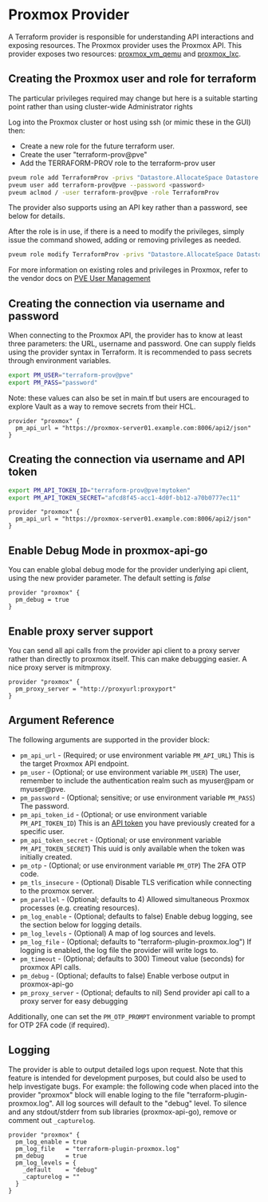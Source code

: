 # Proxmox Provider

A Terraform provider is responsible for understanding API interactions and exposing resources. The Proxmox provider uses
the Proxmox API. This provider exposes two resources: [proxmox_vm_qemu](resources/vm_qemu.md)
and [proxmox_lxc](resources/lxc.md).

## Creating the Proxmox user and role for terraform

The particular privileges required may change but here is a suitable starting point rather than using cluster-wide
Administrator rights

Log into the Proxmox cluster or host using ssh (or mimic these in the GUI) then:

- Create a new role for the future terraform user.
- Create the user "terraform-prov@pve"
- Add the TERRAFORM-PROV role to the terraform-prov user

```bash
pveum role add TerraformProv -privs "Datastore.AllocateSpace Datastore.Audit Pool.Allocate Sys.Audit VM.Allocate VM.Audit VM.Clone VM.Config.CDROM VM.Config.CPU VM.Config.Cloudinit VM.Config.Disk VM.Config.HWType VM.Config.Memory VM.Config.Network VM.Config.Options VM.Monitor VM.PowerMgmt"
pveum user add terraform-prov@pve --password <password>
pveum aclmod / -user terraform-prov@pve -role TerraformProv
```

The provider also supports using an API key rather than a password, see below for details.

After the role is in use, if there is a need to modify the privileges, simply issue the command showed, adding or
removing privileges as needed.

```bash
pveum role modify TerraformProv -privs "Datastore.AllocateSpace Datastore.Audit Pool.Allocate Sys.Audit VM.Allocate VM.Audit VM.Clone VM.Config.CDROM VM.Config.CPU VM.Config.Cloudinit VM.Config.Disk VM.Config.HWType VM.Config.Memory VM.Config.Network VM.Config.Options VM.Monitor VM.PowerMgmt"
```

For more information on existing roles and privileges in Proxmox, refer to the vendor docs
on [PVE User Management](https://pve.proxmox.com/wiki/User_Management)

## Creating the connection via username and password

When connecting to the Proxmox API, the provider has to know at least three parameters: the URL, username and password.
One can supply fields using the provider syntax in Terraform. It is recommended to pass secrets through environment
variables.

```bash
export PM_USER="terraform-prov@pve"
export PM_PASS="password"
```

Note: these values can also be set in main.tf but users are encouraged to explore Vault as a way to remove secrets from
their HCL.

```hcl
provider "proxmox" {
  pm_api_url = "https://proxmox-server01.example.com:8006/api2/json"
}
```

## Creating the connection via username and API token

```bash
export PM_API_TOKEN_ID="terraform-prov@pve!mytoken"
export PM_API_TOKEN_SECRET="afcd8f45-acc1-4d0f-bb12-a70b0777ec11"
```

```hcl
provider "proxmox" {
  pm_api_url = "https://proxmox-server01.example.com:8006/api2/json"
}
```

## Enable Debug Mode in proxmox-api-go

You can enable global debug mode for the provider underlying api client, using the new provider parameter. The default
setting is _false_

```hcl
provider "proxmox" {
  pm_debug = true
}
```

## Enable proxy server support

You can send all api calls from the provider api client to a proxy server rather than directly to proxmox itself. This
can make debugging easier. A nice proxy server is mitmproxy.

```hcl
provider "proxmox" {
  pm_proxy_server = "http://proxyurl:proxyport"
}
```

## Argument Reference

The following arguments are supported in the provider block:

- `pm_api_url` - (Required; or use environment variable `PM_API_URL`) This is the target Proxmox API endpoint.
- `pm_user` - (Optional; or use environment variable `PM_USER`) The user, remember to include the authentication realm
  such as myuser@pam or myuser@pve.
- `pm_password` - (Optional; sensitive; or use environment variable `PM_PASS`) The password.
- `pm_api_token_id` - (Optional; or use environment variable `PM_API_TOKEN_ID`) This is
  an [API token](https://pve.proxmox.com/pve-docs/pveum-plain.html) you have previously created for a specific user.
- `pm_api_token_secret` - (Optional; or use environment variable `PM_API_TOKEN_SECRET`) This uuid is only
  available when the token was initially created.
- `pm_otp` - (Optional; or use environment variable `PM_OTP`) The 2FA OTP code.
- `pm_tls_insecure` - (Optional) Disable TLS verification while connecting to the proxmox server.
- `pm_parallel` - (Optional; defaults to 4) Allowed simultaneous Proxmox processes (e.g. creating resources).
- `pm_log_enable` - (Optional; defaults to false) Enable debug logging, see the section below for logging details.
- `pm_log_levels` - (Optional) A map of log sources and levels.
- `pm_log_file` - (Optional; defaults to "terraform-plugin-proxmox.log") If logging is enabled, the log file the
  provider will write logs to.
- `pm_timeout` - (Optional; defaults to 300) Timeout value (seconds) for proxmox API calls.
- `pm_debug` - (Optional; defaults to false) Enable verbose output in proxmox-api-go
- `pm_proxy_server` - (Optional; defaults to nil) Send provider api call to a proxy server for easy debugging

Additionally, one can set the `PM_OTP_PROMPT` environment variable to prompt for OTP 2FA code (if required).

## Logging

The provider is able to output detailed logs upon request. Note that this feature is intended for development purposes,
but could also be used to help investigate bugs. For example: the following code when placed into the provider "proxmox"
block will enable loging to the file "terraform-plugin-proxmox.log". All log sources will default to the "debug" level.
To silence and any stdout/stderr from sub libraries (proxmox-api-go), remove or comment out `_capturelog`.

```hcl
provider "proxmox" {
  pm_log_enable = true
  pm_log_file   = "terraform-plugin-proxmox.log"
  pm_debug      = true
  pm_log_levels = {
    _default    = "debug"
    _capturelog = ""
  }
}
```
